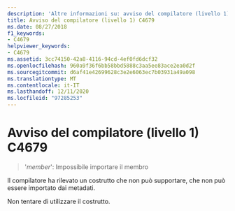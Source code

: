 ```yaml
---
description: 'Altre informazioni su: avviso del compilatore (livello 1) C4679'
title: Avviso del compilatore (livello 1) C4679
ms.date: 08/27/2018
f1_keywords:
- C4679
helpviewer_keywords:
- C4679
ms.assetid: 3cc74150-42a8-4116-94cd-4ef0fd6dcf32
ms.openlocfilehash: 960a9f36f6bb58bbd5888c3aa5ee83ace2ea0d2f
ms.sourcegitcommit: d6af41e42699628c3e2e6063ec7b03931a49a098
ms.translationtype: MT
ms.contentlocale: it-IT
ms.lasthandoff: 12/11/2020
ms.locfileid: "97285253"
---
```

# <a name="compiler-warning-level-1-c4679"></a>Avviso del compilatore (livello 1) C4679

> '*member*': Impossibile importare il membro

Il compilatore ha rilevato un costrutto che non può supportare, che non può essere importato dai metadati.

Non tentare di utilizzare il costrutto.
